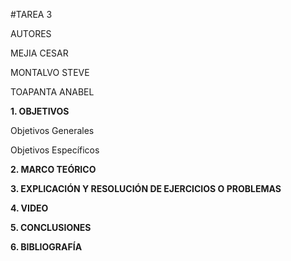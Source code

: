 #TAREA 3

AUTORES

MEJIA CESAR

MONTALVO STEVE

TOAPANTA ANABEL

**1. OBJETIVOS**

Objetivos Generales

Objetivos Específicos

**2. MARCO TEÓRICO**

**3. EXPLICACIÓN Y RESOLUCIÓN DE EJERCICIOS O PROBLEMAS**

**4. VIDEO**

**5. CONCLUSIONES**

**6. BIBLIOGRAFÍA**

